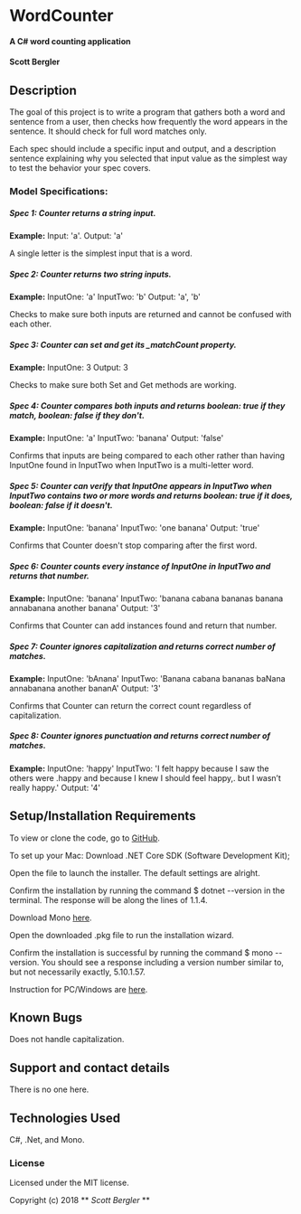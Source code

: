 # WordCounter

#### A C# word counting application

#### Scott Bergler

## Description
The goal of this project is to write a program that gathers both a word and sentence from a user, then checks how frequently the word appears in the sentence. It should check for full word matches only.

Each spec should include a specific input and output, and a description sentence explaining why you selected that input value as the simplest way to test the behavior your spec covers.

### Model Specifications:
##### Spec 1: Counter returns a string input.
**Example:**
Input: 'a'.
Output: 'a'

A single letter is the simplest input that is a word.

##### Spec 2: Counter returns two string inputs.
**Example:**
InputOne: 'a'
InputTwo: 'b'
Output: 'a', 'b'

Checks to make sure both inputs are returned and cannot be confused with each other.

##### Spec 3: Counter can set and get its \_matchCount property.
**Example:**
InputOne: 3
Output: 3

Checks to make sure both Set and Get methods are working.

##### Spec 4: Counter compares both inputs and returns boolean: true if they match, boolean: false if they don't.
**Example:**
InputOne: 'a'
InputTwo: 'banana'
Output: 'false'

Confirms that inputs are being compared to each other rather than having InputOne found in InputTwo when InputTwo is a multi-letter word.

##### Spec 5: Counter can verify that InputOne appears in InputTwo when InputTwo contains two or more words and returns boolean: true if it does, boolean: false if it doesn't.
**Example:**
InputOne: 'banana'
InputTwo: 'one banana'
Output: 'true'

Confirms that Counter doesn't stop comparing after the first word.

##### Spec 6: Counter counts every instance of InputOne in InputTwo and returns that number.
**Example:**
InputOne: 'banana'
InputTwo: 'banana cabana bananas banana annabanana another banana'
Output: '3'

Confirms that Counter can add instances found and return that number.

##### Spec 7: Counter ignores capitalization and returns correct number of matches.
**Example:**
InputOne: 'bAnana'
InputTwo: 'Banana cabana bananas baNana annabanana another bananA'
Output: '3'

Confirms that Counter can return the correct count regardless of capitalization.

##### Spec 8: Counter ignores punctuation and returns correct number of matches.
**Example:**
InputOne: 'happy'
InputTwo: 'I felt happy because I saw the others were .happy and because I knew I should feel happy,. but I wasn’t really happy.'
Output: '4'


## Setup/Installation Requirements
To view or clone the code, go to [GitHub](https://github.com/skillitzimberg/WordCounter.Solution).

To set up your Mac:
Download .NET Core SDK (Software Development Kit);

Open the file to launch the installer. The default settings are alright.

Confirm the installation by running the command $ dotnet --version in the terminal. The response will be along the lines of 1.1.4.

Download Mono [here](https://www.mono-project.com/download/stable/).

Open the downloaded .pkg file to run the installation wizard.

Confirm the installation is successful by running the command $ mono --version. You should see a response including a version number similar to, but not necessarily exactly,  5.10.1.57.

Instruction for PC/Windows are [here](https://www.microsoft.com/net/learn/dotnet/hello-world-tutorial).

## Known Bugs
Does not handle capitalization.

## Support and contact details

There is no one here.

## Technologies Used

C#, .Net, and Mono.

### License

Licensed under the MIT license.

Copyright (c) 2018 ** _Scott Bergler_ **
